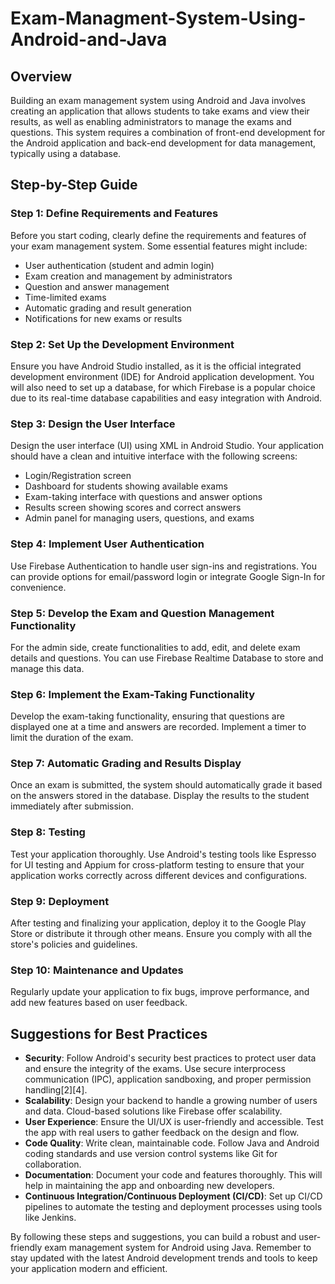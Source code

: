 # Exam-Managment-System-Using-Android-and-Java


## Overview

Building an exam management system using Android and Java involves creating an application that allows students to take exams and view their results, as well as enabling administrators to manage the exams and questions. This system requires a combination of front-end development for the Android application and back-end development for data management, typically using a database.

## Step-by-Step Guide

### Step 1: Define Requirements and Features
Before you start coding, clearly define the requirements and features of your exam management system. Some essential features might include:

- User authentication (student and admin login)
- Exam creation and management by administrators
- Question and answer management
- Time-limited exams
- Automatic grading and result generation
- Notifications for new exams or results

### Step 2: Set Up the Development Environment
Ensure you have Android Studio installed, as it is the official integrated development environment (IDE) for Android application development. You will also need to set up a database, for which Firebase is a popular choice due to its real-time database capabilities and easy integration with Android.

### Step 3: Design the User Interface
Design the user interface (UI) using XML in Android Studio. Your application should have a clean and intuitive interface with the following screens:

- Login/Registration screen
- Dashboard for students showing available exams
- Exam-taking interface with questions and answer options
- Results screen showing scores and correct answers
- Admin panel for managing users, questions, and exams

### Step 4: Implement User Authentication
Use Firebase Authentication to handle user sign-ins and registrations. You can provide options for email/password login or integrate Google Sign-In for convenience.

### Step 5: Develop the Exam and Question Management Functionality
For the admin side, create functionalities to add, edit, and delete exam details and questions. You can use Firebase Realtime Database to store and manage this data.

### Step 6: Implement the Exam-Taking Functionality
Develop the exam-taking functionality, ensuring that questions are displayed one at a time and answers are recorded. Implement a timer to limit the duration of the exam.

### Step 7: Automatic Grading and Results Display
Once an exam is submitted, the system should automatically grade it based on the answers stored in the database. Display the results to the student immediately after submission.

### Step 8: Testing
Test your application thoroughly. Use Android's testing tools like Espresso for UI testing and Appium for cross-platform testing to ensure that your application works correctly across different devices and configurations.

### Step 9: Deployment
After testing and finalizing your application, deploy it to the Google Play Store or distribute it through other means. Ensure you comply with all the store's policies and guidelines.

### Step 10: Maintenance and Updates
Regularly update your application to fix bugs, improve performance, and add new features based on user feedback.

## Suggestions for Best Practices

- **Security**: Follow Android's security best practices to protect user data and ensure the integrity of the exams. Use secure interprocess communication (IPC), application sandboxing, and proper permission handling[2][4].
- **Scalability**: Design your backend to handle a growing number of users and data. Cloud-based solutions like Firebase offer scalability.
- **User Experience**: Ensure the UI/UX is user-friendly and accessible. Test the app with real users to gather feedback on the design and flow.
- **Code Quality**: Write clean, maintainable code. Follow Java and Android coding standards and use version control systems like Git for collaboration.
- **Documentation**: Document your code and features thoroughly. This will help in maintaining the app and onboarding new developers.
- **Continuous Integration/Continuous Deployment (CI/CD)**: Set up CI/CD pipelines to automate the testing and deployment processes using tools like Jenkins.

By following these steps and suggestions, you can build a robust and user-friendly exam management system for Android using Java. Remember to stay updated with the latest Android development trends and tools to keep your application modern and efficient.

